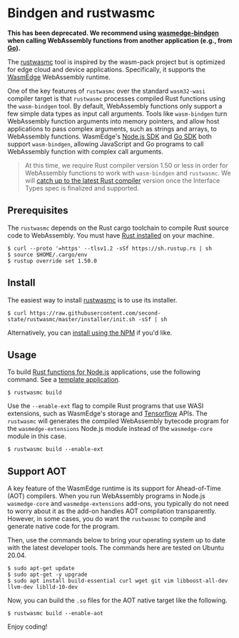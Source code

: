 # Bindgen and rustwasmc

**This has been deprecated. We recommend using [wasmedge-bindgen](https://github.com/second-state/wasmedge-bindgen) when calling WebAssembly functions from another application (e.g., from [Go](https://wasmedge.org/book/en/embed/go/function.html)).**

The [rustwasmc](https://github.com/second-state/rustwasmc) tool is inspired by the wasm-pack project but is optimized for edge cloud and device applications. Specifically, it supports the [WasmEdge](https://github.com/WasmEdge/WasmEdge) WebAssembly runtime.

One of the key features of `rustwasmc` over the standard `wasm32-wasi` compiler target is that `rustwasmc` processes compiled Rust functions using the `wasm-bindgen` tool.
By default, WebAssembly functions only support a few simple data types as
input call arguments. Tools like `wasm-bindgen` turn WebAssembly function
arguments into memory pointers, and allow host applications to
pass complex arguments, such as strings and arrays, to WebAssembly functions.
WasmEdge's [Node.js SDK](../../embed/node.md) and [Go SDK](../../embed/go.md) both support `wasm-bindgen`, allowing JavaScript and Go programs to call WebAssembly function with complex call arguments.

> At this time, we require Rust compiler version 1.50 or less in order for WebAssembly functions to work with `wasm-bindgen` and `rustwasmc`. We will [catch up to the latest Rust compiler](https://github.com/WasmEdge/WasmEdge/issues/264) version once the Interface Types spec is finalized and supported.


## Prerequisites

The `rustwasmc` depends on the Rust cargo toolchain to compile Rust source code to WebAssembly. You must have [Rust installed](https://www.rust-lang.org/tools/install) on your machine.

```src
$ curl --proto '=https' --tlsv1.2 -sSf https://sh.rustup.rs | sh
$ source $HOME/.cargo/env
$ rustup override set 1.50.0
```

## Install

The easiest way to install [rustwasmc](https://github.com/second-state/rustwasmc) is to use its installer.

```src
$ curl https://raw.githubusercontent.com/second-state/rustwasmc/master/installer/init.sh -sSf | sh
```

Alternatively, you can [install using the NPM](https://github.com/second-state/rustwasmc#install) if you'd like.

## Usage

To build [Rust functions for Node.js](../../embed/node.md) applications, use the following command. See a [template application](https://github.com/second-state/wasmedge-nodejs-starter).

```src
$ rustwasmc build
```

Use the `--enable-ext` flag to compile Rust programs that use WASI extensions, such as WasmEdge's storage and [Tensorflow](tensorflow.md) APIs. The `rustwasmc` will generates the compiled WebAssembly bytecode program for the `wasmedge-extensions` Node.js module instead of the `wasmedge-core` module in this case.

```src
$ rustwasmc build --enable-ext
```

## Support AOT

A key feature of the WasmEdge runtime is its support for Ahead-of-Time (AOT) compilers. When you run WebAssembly programs in Node.js `wasmedge-core` and `wasmedge-extensions` add-ons, you typically do not need to worry about it as the add-on handles AOT compilation transparently. However, in some cases, you do want the `rustwasmc` to compile and generate native code for the program. 

Then, use the commands below to bring your operating system up to date with the latest developer tools. The commands here are tested on Ubuntu 20.04.

```src
$ sudo apt-get update
$ sudo apt-get -y upgrade
$ sudo apt install build-essential curl wget git vim libboost-all-dev llvm-dev liblld-10-dev
```

Now, you can build the `.so` files for the AOT native target like the following.

```src
$ rustwasmc build --enable-aot
```

Enjoy coding!
